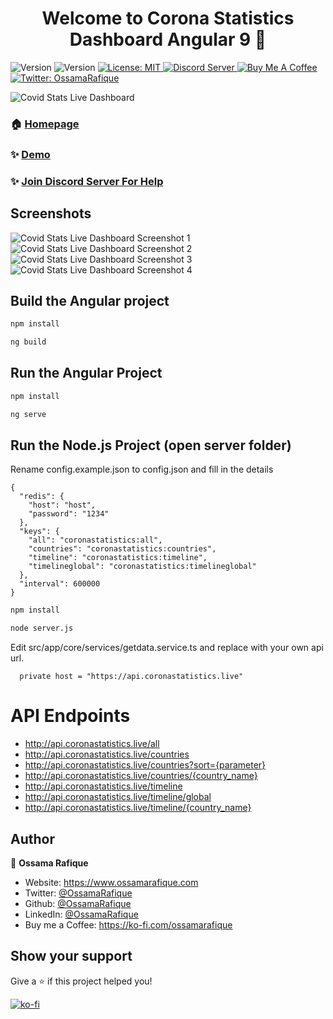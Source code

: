 
<h1 align="center">Welcome to Corona Statistics Dashboard Angular 9 👋</h1>
<p>
  <img alt="Version" src="https://img.shields.io/badge/version-1.0.0-blue.svg?cacheSeconds=2592000" />
    <img alt="Version" src="https://img.shields.io/badge/build-passing-brightgreen" />
  <a href="#" target="_blank">
    <img alt="License: MIT" src="https://img.shields.io/badge/License-MIT-yellow.svg" />
  </a>
  <a href="https://discord.gg/QFmHc9" target="_blank">
    <img alt="Discord Server" src="https://user-images.githubusercontent.com/7288322/34472039-a19b9ed4-efbc-11e7-8946-c1ff405ae2a6.png" />
  </a>
  <a href="https://ko-fi.com/ossamarafique" target="_blank">
    <img alt="Buy Me A Coffee" src="https://www.ko-fi.com/img/githubbutton_sm.svg" />
  </a>
  <a href="https://twitter.com/OssamaRafique" target="_blank">
    <img alt="Twitter: OssamaRafique" src="https://img.shields.io/twitter/follow/OssamaRafique.svg?style=social" />
  </a>
</p>
<img alt="Covid Stats Live Dashboard" src="https://coronastatistics.live/assets/images/preview.png" />

### 🏠 [Homepage](https://github.com/OssamaRafique/Corona-Statistics-And-Tracker-Dashboard-Angular-9)

### ✨ [Demo](https://coronastatistics.live)

### ✨ [Join Discord Server For Help](https://discord.gg/QFmHc9)

## Screenshots

<img alt="Covid Stats Live Dashboard Screenshot 1" src="https://coronastatistics.live/screenshots/sc1.png" />
<img alt="Covid Stats Live Dashboard Screenshot 2" src="https://coronastatistics.live/screenshots/sc2.png" />
<img alt="Covid Stats Live Dashboard Screenshot 3" src="https://coronastatistics.live/screenshots/sc3.png" />
<img alt="Covid Stats Live Dashboard Screenshot 4" src="https://coronastatistics.live/screenshots/sc4.png" />

## Build the Angular project

```sh
npm install
```

```sh
ng build
```


## Run the Angular Project

```sh
npm install
```

```sh
ng serve
```

## Run the Node.js Project (open server folder)

Rename config.example.json to config.json and fill in the details

```
{
  "redis": {
    "host": "host",
    "password": "1234"
  },
  "keys": {
    "all": "coronastatistics:all",
    "countries": "coronastatistics:countries",
    "timeline": "coronastatistics:timeline",
    "timelineglobal": "coronastatistics:timelineglobal"
  },
  "interval": 600000
}
```

```sh
npm install
```

```sh
node server.js
```
Edit src/app/core/services/getdata.service.ts and replace with your own api url.

```
  private host = "https://api.coronastatistics.live"
```

# API Endpoints

* http://api.coronastatistics.live/all
* http://api.coronastatistics.live/countries
* http://api.coronastatistics.live/countries?sort={parameter}
* http://api.coronastatistics.live/countries/{country_name}
* http://api.coronastatistics.live/timeline
* http://api.coronastatistics.live/timeline/global
* http://api.coronastatistics.live/timeline/{country_name}

## Author

👤 **Ossama Rafique**

* Website: https://www.ossamarafique.com
* Twitter: [@OssamaRafique](https://twitter.com/OssamaRafique)
* Github: [@OssamaRafique](https://github.com/OssamaRafique)
* LinkedIn: [@OssamaRafique](https://linkedin.com/in/OssamaRafique)
* Buy me a Coffee: https://ko-fi.com/ossamarafique

## Show your support

Give a ⭐️ if this project helped you!

[![ko-fi](https://www.ko-fi.com/img/githubbutton_sm.svg)](https://ko-fi.com/C0C71IRSG)
